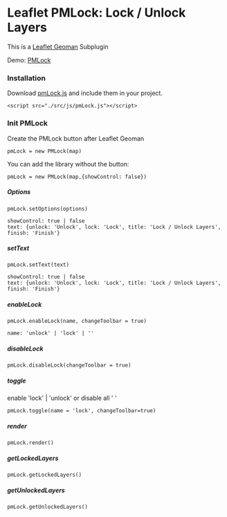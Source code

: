 # Leaflet PMLock: Lock / Unlock Layers
This is a [Leaflet Geoman](https://github.com/geoman-io/leaflet-geoman) Subplugin 

Demo: [PMLock](https://falke-design.github.io/PMLock/)

### Installation
Download [pmLock.js](https://raw.githubusercontent.com/Falke-Design/PMLock/master/src/js/pmLock.js) and include them in your project.

`<script src="./src/js/pmLock.js"></script>`

### Init PMLock
Create the PMLock button after Leaflet Geoman

`pmLock = new PMLock(map)`

You can add the library without the button:

`pmLock = new PMLock(map,{showControl: false})`

##### Options
`pmLock.setOptions(options)`
```
showControl: true | false
text: {unlock: 'Unlock', lock: 'Lock', title: 'Lock / Unlock Layers',  finish: 'Finish'}
```

##### setText
`pmLock.setText(text)`
```
showControl: true | false
text: {unlock: 'Unlock', lock: 'Lock', title: 'Lock / Unlock Layers',  finish: 'Finish'}
```

##### enableLock
`pmLock.enableLock(name, changeToolbar = true)`
```
name: 'unlock' | 'lock' | '' 
```

##### disableLock
`pmLock.disableLock(changeToolbar = true)`

##### toggle
enable 'lock' | 'unlock' or disable all ' '

`pmLock.toggle(name = 'lock', changeToolbar=true)`

##### render
`pmLock.render()`

##### getLockedLayers
`pmLock.getLockedLayers()`

##### getUnlockedLayers
`pmLock.getUnlockedLayers()`


